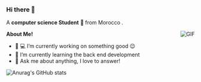 ### Hi there 👋

A **computer science Student** 🚀 from Morocco .

  <img align="right" alt="GIF" src="https://i.pinimg.com/originals/e4/26/70/e426702edf874b181aced1e2fa5c6cde.gif" />

**About Me!**

- 👨 💻 I’m currently working on something good 😉
- 🌱 I’m currently learning the back end development
- 💬 Ask me about anything, I love to answer!

![Anurag's GitHub stats](https://github-readme-stats.vercel.app/api?username=1-AYMAN&show_icons=true&theme=radical)
